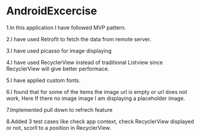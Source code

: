 # AndroidExcercise
1.In this application I have followed MVP  pattern.

2.I have used Retrofit to fetch the data from remote server.

3.I have used picasso for image displaying

4.I have used RecyclerView instead of traditional Listview since RecyclerView will  give better performace.

5.I have applied custom fonts.

6.I found that for some of the items the image url  is empty or url does not work, Here If there no image image I am displaying a placeholder image.

7.Implemented pull down to refrech feature

8.Added 3 test cases like  check app  context, check RecyclerView displayed or not, scorll to a position in RecyclerView.


